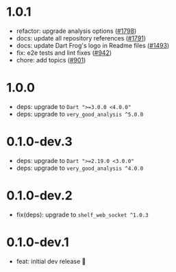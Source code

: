# 1.0.1

- refactor: upgrade analysis options ([#1798](https://github.com/dart-frog-dev/dart_frog/pull/1798))
- docs: update all repository references ([#1791](https://github.com/dart-frog-dev/dart_frog/pull/1791))
- docs: update Dart Frog's logo in Readme files ([#1493](https://github.com/dart-frog-dev/dart_frog/pull/1493))
- fix: e2e tests and lint fixes ([#942](https://github.com/dart-frog-dev/dart_frog/pull/942))
- chore: add topics ([#901](https://github.com/dart-frog-dev/dart_frog/pull/901))

# 1.0.0

- deps: upgrade to `Dart ">=3.0.0 <4.0.0"`
- deps: upgrade to `very_good_analysis ^5.0.0`

# 0.1.0-dev.3

- deps: upgrade to `Dart ">=2.19.0 <3.0.0"`
- deps: upgrade to `very_good_analysis ^4.0.0`

# 0.1.0-dev.2

- fix(deps): upgrade to `shelf_web_socket ^1.0.3`

# 0.1.0-dev.1

- feat: initial dev release 🎉
